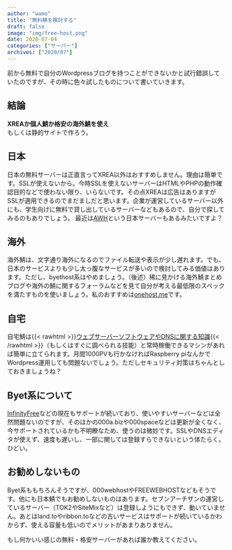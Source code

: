```yaml
---
author: "wamo"
title: "無料鯖を検討する"
draft: false
image: "img/free-host.png"
date: 2020-07-04
categories: ["サーバー"]
archives: ["2020/07"]
---
```

前から無料で自分のWordpressブログを持つことができないかと試行錯誤していたのですが、その時に色々試したものについて書いていきます。

## 結論
**XREAか個人鯖か格安の海外鯖を使え**  
もしくは静的サイトで作ろう。

## 日本
日本の無料サーバーは正直言ってXREA以外はおすすめしません。理由は簡単です。SSLが使えないから。今時SSLを使えないサーバーはHTMLやPHPの動作確認目的などで使わない限り、いらないです。その点XREAは広告はありますがSSLが適用できるのでまだましだと思います。企業が運営しているサーバー以外にも、学生向けに無料で貸し出しているサーバーなどもあるので、自分で探してみるのもありでしょう。
最近は[AWH](https://awh.jp/)という日本サーバーもあるみたいですよ？

## 海外
海外鯖は、文字通り海外になるのでファイル転送や表示が少し遅れます。でも、日本のサービスよりも少し太っ腹なサービスが多いので検討してみる価値はあります。ただし、byethost系はやめましょう。（後述）稀に見かける海外鯖まとめブログや海外の鯖に関するフォーラムなどを見て自分が考える最低限のスペックを満たすものを使いましょう。私のおすすめは[onehost.me](https://onehost.me/)です。

## 自宅
自宅鯖は{{< rawhtml >}}<u>ウェブサーバーソフトウェアやDNSに関する知識</u>{{< /rawhtml >}}（もしくはすぐに調べられる技能）と常時稼働できるマシンがあれば簡単に立てられます。月間1000PVも行かなければRaspberry piなんかでWordpress運用しても問題ないでしょう。ただしセキュリティ対策はちゃんとしておきましょうね？

## Byet系について
[InfinityFree](https://infinityfree.net/)などの現在もサポートが続いており、使いやすいサーバーなどは全然問題ないのですが、そのほかの000a.bizや000spaceなどは更新が全くなく、今サポートされているかも不明瞭なため、使うのは微妙です。SSLやDNSエディタが使えず、速度も遅いし、一部に関しては登録すらできないという体たらく。ひどい。

## お勧めしないもの
Byet系ももちろんそうですが、000webhostやFREEWEBHOSTなどもそうです。他にも日本鯖でもお勧めしないものはあります。セブンアーチザンの運営しているサーバー（TOK2やSiteMixなど）は登録しようにもできず、動いていません。あとはland.toやribbon.toなどの古いサービスはサポートが続いているかわからず、使える容量も低いのでメリットがあまりありません。

もし何かいい感じの無料・格安サーバーがあれば誰か教えてください。